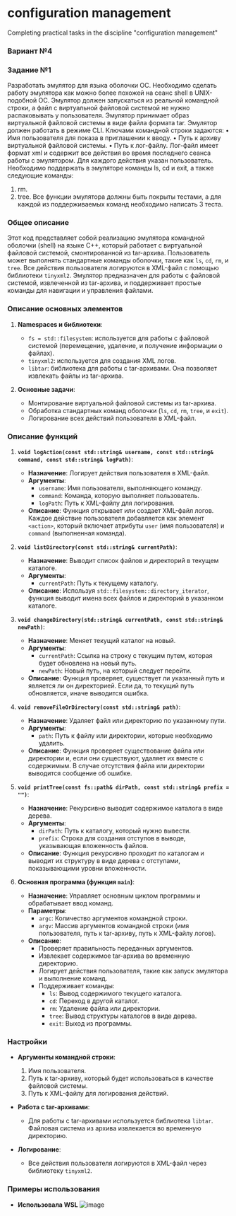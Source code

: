 # configuration management
 Completing practical tasks in the discipline "configuration management"

### Вариант №4
### Задание №1
Разработать эмулятор для языка оболочки ОС. Необходимо сделать работу
эмулятора как можно более похожей на сеанс shell в UNIX-подобной ОС.
Эмулятор должен запускаться из реальной командной строки, а файл с
виртуальной файловой системой не нужно распаковывать у пользователя.
Эмулятор принимает образ виртуальной файловой системы в виде файла формата
tar. Эмулятор должен работать в режиме CLI.
Ключами командной строки задаются:
• Имя пользователя для показа в приглашении к вводу.
• Путь к архиву виртуальной файловой системы.
• Путь к лог-файлу.
Лог-файл имеет формат xml и содержит все действия во время последнего
сеанса работы с эмулятором. Для каждого действия указан пользователь.
Необходимо поддержать в эмуляторе команды ls, cd и exit, а также
следующие команды:
1. rm.
2. tree.
Все функции эмулятора должны быть покрыты тестами, а для каждой из
поддерживаемых команд необходимо написать 3 теста.

### Общее описание

Этот код представляет собой реализацию эмулятора командной оболочки (shell) на языке C++, который работает с виртуальной файловой системой, смонтированной из tar-архива. Пользователь может выполнять стандартные команды оболочки, такие как `ls`, `cd`, `rm`, и `tree`. Все действия пользователя логируются в XML-файл с помощью библиотеки `tinyxml2`. Эмулятор предназначен для работы с файловой системой, извлеченной из tar-архива, и поддерживает простые команды для навигации и управления файлами.

### Описание основных элементов

1. **Namespaces и библиотеки**:
   - `fs = std::filesystem`: используется для работы с файловой системой (перемещение, удаление, и получение информации о файлах).
   - `tinyxml2`: используется для создания XML логов.
   - `libtar`: библиотека для работы с tar-архивами. Она позволяет извлекать файлы из tar-архива.

2. **Основные задачи**:
   - Монтирование виртуальной файловой системы из tar-архива.
   - Обработка стандартных команд оболочки (`ls`, `cd`, `rm`, `tree`, и `exit`).
   - Логирование всех действий пользователя в XML-файл.

### Описание функций

1. **`void logAction(const std::string& username, const std::string& command, const std::string& logPath)`**:
   - **Назначение**: Логирует действия пользователя в XML-файл.
   - **Аргументы**:
     - `username`: Имя пользователя, выполняющего команду.
     - `command`: Команда, которую выполняет пользователь.
     - `logPath`: Путь к XML-файлу для логирования.
   - **Описание**: Функция открывает или создает XML-файл логов. Каждое действие пользователя добавляется как элемент `<action>`, который включает атрибуты `user` (имя пользователя) и `command` (выполненная команда).

2. **`void listDirectory(const std::string& currentPath)`**:
   - **Назначение**: Выводит список файлов и директорий в текущем каталоге.
   - **Аргументы**:
     - `currentPath`: Путь к текущему каталогу.
   - **Описание**: Используя `std::filesystem::directory_iterator`, функция выводит имена всех файлов и директорий в указанном каталоге.

3. **`void changeDirectory(std::string& currentPath, const std::string& newPath)`**:
   - **Назначение**: Меняет текущий каталог на новый.
   - **Аргументы**:
     - `currentPath`: Ссылка на строку с текущим путем, которая будет обновлена на новый путь.
     - `newPath`: Новый путь, на который следует перейти.
   - **Описание**: Функция проверяет, существует ли указанный путь и является ли он директорией. Если да, то текущий путь обновляется, иначе выводится ошибка.

4. **`void removeFileOrDirectory(const std::string& path)`**:
   - **Назначение**: Удаляет файл или директорию по указанному пути.
   - **Аргументы**:
     - `path`: Путь к файлу или директории, которые необходимо удалить.
   - **Описание**: Функция проверяет существование файла или директории и, если они существуют, удаляет их вместе с содержимым. В случае отсутствия файла или директории выводится сообщение об ошибке.

5. **`void printTree(const fs::path& dirPath, const std::string& prefix = "")`**:
   - **Назначение**: Рекурсивно выводит содержимое каталога в виде дерева.
   - **Аргументы**:
     - `dirPath`: Путь к каталогу, который нужно вывести.
     - `prefix`: Строка для создания отступов в выводе, указывающая вложенность файлов.
   - **Описание**: Функция рекурсивно проходит по каталогам и выводит их структуру в виде дерева с отступами, показывающими уровни вложенности.

6. **Основная программа (функция `main`)**:
   - **Назначение**: Управляет основным циклом программы и обрабатывает ввод команд.
   - **Параметры**:
     - `argc`: Количество аргументов командной строки.
     - `argv`: Массив аргументов командной строки (имя пользователя, путь к tar-архиву, путь к XML-файлу логов).
   - **Описание**:
     - Проверяет правильность переданных аргументов.
     - Извлекает содержимое tar-архива во временную директорию.
     - Логирует действия пользователя, такие как запуск эмулятора и выполнение команд.
     - Поддерживает команды:
       - `ls`: Вывод содержимого текущего каталога.
       - `cd`: Переход в другой каталог.
       - `rm`: Удаление файла или директории.
       - `tree`: Вывод структуры каталогов в виде дерева.
       - `exit`: Выход из программы.

### Настройки

- **Аргументы командной строки**:
  1. Имя пользователя.
  2. Путь к tar-архиву, который будет использоваться в качестве файловой системы.
  3. Путь к XML-файлу для логирования действий.

- **Работа с tar-архивами**: 
  - Для работы с tar-архивами используется библиотека `libtar`. Файловая система из архива извлекается во временную директорию.

- **Логирование**:
  - Все действия пользователя логируются в XML-файл через библиотеку `tinyxml2`.
 
### Примеры использования
- **Использовала WSL**
![image](https://github.com/user-attachments/assets/33d0e2d0-bcf2-4ffe-be60-eeeca57b3f69)

